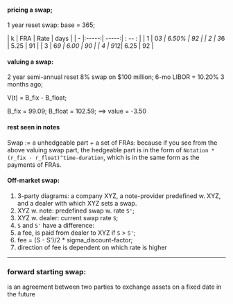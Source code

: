 #### pricing a swap;
1 year reset swap: base = 365;

| k | FRA | Rate  |  days | 
| - |:-----:| -----:| : -- : |
| 1 | 0*3 | 6.50% |  92 |
| 2 | 3*6 |  5.25 | 91 |
| 3 | 6*9 |  6.00 | 90 |
| 4 | 9*12| 6.25 | 92 |


#### valuing a swap:
2 year semi-annual reset 8% swap on $100 million; 6-mo LIBOR = 10.20% 3 months ago;
 
V(t) = B_fix - B_float; 

B_fix = 99.09; B_float = 102.59; ==> value = -3.50

#### rest seen in notes

Swap := a unhedgeable part + a set of FRAs: because if you see from the above valuing swap part, the hedgeable part is in the form of ```Notation * (r_fix - r_float)^time-duration```, which is in the same form as the payments of FRAs.


#### Off-market swap: 

1. 3-party diagrams: a company XYZ, a note-provider predefined w. XYZ, and a dealer with which XYZ sets a swap. 
2. XYZ w. note: predefined swap w. rate ```S'```;
3. XYZ w. dealer: current swap rate ```S```; 
4. ```S``` and ```S'``` have a difference: 
5. a fee, is paid from dealer to XYZ if ```S``` > ```S'```;
6. fee = (S - S')/2 * sigma_discount-factor;
7. direction of fee is dependent on which rate is higher

---
### forward starting swap: 
is an agreement between two parties to exchange assets on a fixed date in the future
